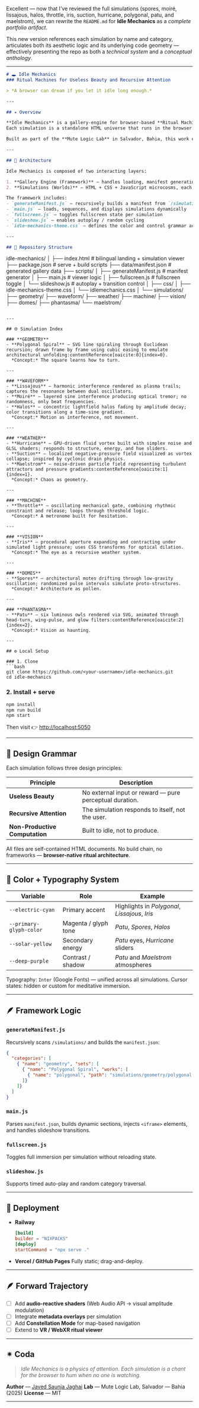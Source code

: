 Excellent — now that I’ve reviewed the full simulations (spores, moiré, lissajous, halos, throttle, iris, suction, hurricane, polygonal, patu, and maelstrom), we can rewrite the `README.md` for **Idle Mechanics** as a *complete portfolio artifact*.

This new version references each simulation by name and category, articulates both its aesthetic logic and its underlying code geometry — effectively presenting the repo as both a *technical system* and a *conceptual anthology*.

---

```markdown
# 🕳️ Idle Mechanics  
### Ritual Machines for Useless Beauty and Recursive Attention  

> *A browser can dream if you let it idle long enough.*

---

## ✴ Overview

**Idle Mechanics** is a gallery-engine for browser-based **Ritual Machines** — self-contained simulations exploring geometry, motion, rhythm, and perceptual recursion.  
Each simulation is a standalone HTML universe that runs in the browser: no dependencies, no server, no database.  

Built as part of the **Mute Logic Lab** in Salvador, Bahia, this work examines the aesthetics of *inoperative computation*: systems that think, but not for a reason.  

---

## 🧩 Architecture

Idle Mechanics is composed of two interacting layers:

1. **Gallery Engine (Framework)** — handles loading, manifest generation, fullscreen, and simulation sequencing.  
2. **Simulations (Worlds)** — HTML + CSS + JavaScript microcosms, each exploring a distinct aesthetic or geometric motif.

The framework includes:
- `generateManifest.js` — recursively builds a manifest from `/simulations`
- `main.js` — loads, sequences, and displays simulations dynamically
- `fullscreen.js` — toggles fullscreen state per simulation
- `slideshow.js` — enables autoplay / random cycling
- `idle-mechanics-theme.css` — defines the color and control grammar across all pieces

---

## 📂 Repository Structure

```

idle-mechanics/
│
├── index.html               # bilingual landing + simulation viewer
├── package.json             # serve + build scripts
├── data/manifest.json       # generated gallery data
├── scripts/
│   ├── generateManifest.js  # manifest generator
│   ├── main.js              # viewer logic
│   ├── fullscreen.js        # fullscreen toggle
│   └── slideshow.js         # autoplay + transition control
│
├── css/
│   ├── idle-mechanics-theme.css
│   └── idlemechanics.css
│
└── simulations/
├── geometry/
├── waveform/
├── weather/
├── machine/
├── vision/
├── domes/
├── phantasma/
└── maelstrom/

````

---

## 🌐 Simulation Index

### **GEOMETRY**
- **Polygonal Spiral** — SVG line spiraling through Euclidean recursion; drawn frame by frame using cubic easing to emulate architectural unfolding:contentReference[oaicite:0]{index=0}.  
  *Concept:* The square learns how to turn.  

---

### **WAVEFORM**
- **Lissajous** — harmonic interference rendered as plasma trails; captures the resonance between dual oscillators.  
- **Moiré** — layered sine interference producing optical tremor; no randomness, only beat frequencies.  
- **Halos** — concentric lightfield halos fading by amplitude decay; color transitions along a time-sine gradient.  
  *Concept:* Motion as interference, not movement.  

---

### **WEATHER**
- **Hurricane** — GPU-driven fluid vortex built with simplex noise and GLSL shaders; responds to structure, energy, and hue sliders.  
- **Suction** — localized negative-pressure field visualized as vortex collapse; inspired by cyclonic drain physics.  
- **Maelstrom** — noise-driven particle field representing turbulent attractors and pressure gradients:contentReference[oaicite:1]{index=1}.  
  *Concept:* Chaos as geometry.  

---

### **MACHINE**
- **Throttle** — oscillating mechanical gate, combining rhythmic constraint and release; loops through threshold logic.  
  *Concept:* A metronome built for hesitation.  

---

### **VISION**
- **Iris** — procedural aperture expanding and contracting under simulated light pressure; uses CSS transforms for optical dilation.  
  *Concept:* The eye as a recursive weather system.  

---

### **DOMES**
- **Spores** — architectural motes drifting through low-gravity oscillation; randomized pulse intervals simulate proto-structures.  
  *Concept:* Architecture as pollen.  

---

### **PHANTASMA**
- **Patu** — six luminous owls rendered via SVG, animated through head-turn, wing-pulse, and glow filters:contentReference[oaicite:2]{index=2}.  
  *Concept:* Vision as haunting.  

---

## ⚙️ Local Setup

### 1. Clone
```bash
git clone https://github.com/<your-username>/idle-mechanics.git
cd idle-mechanics
````

### 2. Install + serve

```bash
npm install
npm run build
npm start
```

Then visit
👉 [http://localhost:5050](http://localhost:5050)

---

## 🧠 Design Grammar

Each simulation follows three design principles:

| Principle                      | Description                                             |
| ------------------------------ | ------------------------------------------------------- |
| **Useless Beauty**             | No external input or reward — pure perceptual duration. |
| **Recursive Attention**        | The simulation responds to itself, not the user.        |
| **Non-Productive Computation** | Built to idle, not to produce.                          |

All files are self-contained HTML documents.
No build chain, no frameworks — **browser-native ritual architecture**.

---

## 🎨 Color + Typography System

| Variable                | Role                 | Example                                        |
| ----------------------- | -------------------- | ---------------------------------------------- |
| `--electric-cyan`       | Primary accent       | Highlights in *Polygonal*, *Lissajous*, *Iris* |
| `--primary-glyph-color` | Magenta / glyph tone | *Patu*, *Spores*, *Halos*                      |
| `--solar-yellow`        | Secondary energy     | *Patu* eyes, *Hurricane* sliders               |
| `--deep-purple`         | Contrast / shadow    | *Patu* and *Maelstrom* atmospheres             |

Typography: `Inter` (Google Fonts) — unified across all simulations.
Cursor states: hidden or custom for meditative immersion.

---

## 🪶 Framework Logic

### `generateManifest.js`

Recursively scans `/simulations/` and builds the `manifest.json`:

```json
{
  "categories": [
    { "name": "geometry", "sets": [
      { "name": "Polygonal Spiral", "works": [
        { "name": "polygonal", "path": "simulations/geometry/polygonal.html" }
      ]}
    ]}
  ]
}
```

### `main.js`

Parses `manifest.json`, builds dynamic sections, injects `<iframe>` elements, and handles slideshow transitions.

### `fullscreen.js`

Toggles full immersion per simulation without reloading state.

### `slideshow.js`

Supports timed auto-play and random category traversal.

---

## 🚀 Deployment

* **Railway**

  ```toml
  [build]
  builder = "NIXPACKS"
  [deploy]
  startCommand = "npx serve ."
  ```

* **Vercel / GitHub Pages**
  Fully static; drag-and-deploy.

---

## 🪶 Forward Trajectory

* [ ] Add **audio-reactive shaders** (Web Audio API → visual amplitude modulation)
* [ ] Integrate **metadata overlays** per simulation
* [ ] Add **Constellation Mode** for map-based navigation
* [ ] Extend to **VR / WebXR ritual viewer**

---

## ✴︎ Coda

> *Idle Mechanics is a physics of attention.*
> *Each simulation is a chant for the browser to hum when no one is watching.*

**Author** — [Javed Saunja Jaghai](https://javedjaghai.com)
**Lab** — Mute Logic Lab, Salvador — Bahia (2025)
**License** — MIT

---
